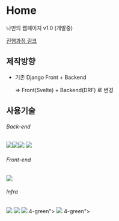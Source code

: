 # Home

나만의 웹페이지 v1.0  (개발중)

[진행과정 링크](https://github.com/users/redtea89/projects/2)



## 제작방향

- 기존 Django Front + Backend

    => Front(Svelte) + Backend(DRF) 로 변경



## 사용기술

###### Back-end

<img src="https://img.shields.io/badge/Python-3.10.4-green"><img src="https://img.shields.io/badge/django-4.0.4-green"><img src="https://img.shields.io/badge/DRF-3.13.1-green"> <img src="https://img.shields.io/badge/Mariadb-10.8.3-green">

###### Front-end

<img src="https://img.shields.io/badge/svelte--red"> 

###### Infra
<img src="https://img.shields.io/badge/AzureVM--blue"> <img src="https://img.shields.io/badge/GithubAction--blue"> <img src="https://img.shields.io/badge/Docker--blue"> 4-green"> <img src="https://img.shields.io/badge/Nginx--blue"> 4-green">

